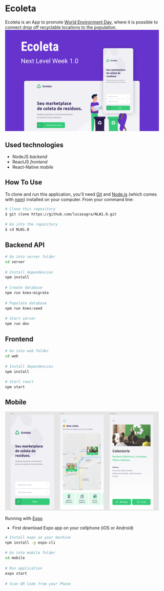 # Ecoleta

Ecoleta is an App to promote [World Environment Day](https://en.wikipedia.org/wiki/World_Environment_Day), where it is possible to connect drop off recyclable locations to the population.
![](https://github.com/lucasagra/NLW1.0/blob/master/images/presentation.png)


## Used technologies

- NodeJS _backend_
- ReactJS _frontend_
- React-Native _mobile_

## How To Use

To clone and run this application, you'll need [Git](https://git-scm.com) and [Node.js](https://nodejs.org/en/download/) (which comes with [npm](http://npmjs.com)) installed on your computer. From your command line:

```bash
# Clone this repository
$ git clone https://github.com/lucasagra/NLW1.0.git

# Go into the repository
$ cd NLW1.0
```

## Backend API

```bash
# Go into server folder
cd server

# Install dependencies
npm install

# Create database
npm run knex:migrate

# Populate database
npm run knex:seed

# Start server
npm run dev
```

## Frontend

```bash
# Go into web folder
cd web

# Install dependencies
npm install

# Start react
npm start
```

## Mobile

![](https://github.com/lucasagra/NLW1.0/blob/master/images/layoutmobile.png)

Running with [Expo](https://expo.io/)

- First download Expo app on your cellphone (iOS or Android)

```bash
# Install expo on your machine
npm install -g expo-cli

# Go into mobile folder
cd mobile

# Run application
expo start

# Scan QR Code from your Phone
```